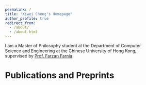 ```yaml
---
permalink: /
title: "Xiwei Cheng's Homepage"
author_profile: true
redirect_from: 
  - /about/
  - /about.html
---
```


I am a Master of Philosophy student at the Department of Computer Science and Engineering at the Chinese University of Hong Kong, supervised by [Prof. Farzan Farnia](https://www.cse.cuhk.edu.hk/people/faculty/farzan-farnia/). 

Publications and Preprints
======


